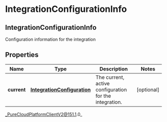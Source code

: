 # IntegrationConfigurationInfo

## IntegrationConfigurationInfo
Configuration information for the integration

## Properties

|Name | Type | Description | Notes|
|------------ | ------------- | ------------- | -------------|
| **current** | [**IntegrationConfiguration**](IntegrationConfiguration) | The current, active configuration for the integration. | [optional] |



_PureCloudPlatformClientV2@151.1.0_
